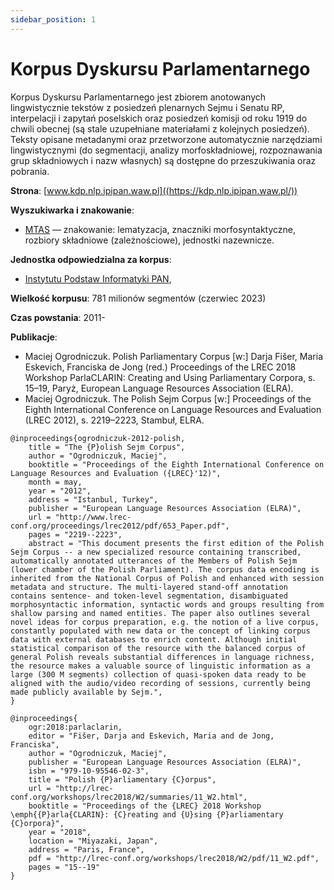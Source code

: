 ```yaml
---
sidebar_position: 1
---
```


# Korpus Dyskursu Parlamentarnego

Korpus Dyskursu Parlamentarnego jest zbiorem anotowanych lingwistycznie tekstów z posiedzeń plenarnych Sejmu i Senatu RP, interpelacji i zapytań poselskich oraz posiedzeń komisji od roku 1919 do chwili obecnej (są stale uzupełniane materiałami z kolejnych posiedzeń). Teksty opisane metadanymi oraz przetworzone automatycznie narzędziami lingwistycznymi (do segmentacji, analizy morfoskładniowej, rozpoznawania grup składniowych i nazw własnych) są dostępne do przeszukiwania oraz pobrania.

__Strona__: [www.kdp.nlp.ipipan.waw.pl]((https://kdp.nlp.ipipan.waw.pl/))

__Wyszukiwarka i znakowanie__:
* [MTAS](https://nkjp.nlp.ipipan.waw.pl/) — znakowanie: lematyzacja, znaczniki morfosyntaktyczne, rozbiory składniowe (zależnościowe), jednostki nazewnicze. 

__Jednostka odpowiedzialna za korpus__:
* [Instytutu Podstaw Informatyki PAN](http://www.ipipan.waw.pl/), 

__Wielkość korpusu__: 781 milionów segmentów (czerwiec 2023)

__Czas powstania__: 2011-

__Publikacje__:
* Maciej Ogrodniczuk. Polish Parliamentary Corpus [w:] Darja Fišer, Maria Eskevich, Franciska de Jong (red.) Proceedings of the LREC 2018 Workshop ParlaCLARIN: Creating and Using Parliamentary Corpora, s. 15–19, Paryż, European Language Resources Association (ELRA).
* Maciej Ogrodniczuk. The Polish Sejm Corpus [w:] Proceedings of the Eighth International Conference on Language Resources and Evaluation (LREC 2012), s. 2219–2223, Stambuł, ELRA.

```
@inproceedings{ogrodniczuk-2012-polish,
    title = "The {P}olish Sejm Corpus",
    author = "Ogrodniczuk, Maciej",
    booktitle = "Proceedings of the Eighth International Conference on Language Resources and Evaluation ({LREC}'12)",
    month = may,
    year = "2012",
    address = "Istanbul, Turkey",
    publisher = "European Language Resources Association (ELRA)",
    url = "http://www.lrec-conf.org/proceedings/lrec2012/pdf/653_Paper.pdf",
    pages = "2219--2223",
    abstract = "This document presents the first edition of the Polish Sejm Corpus -- a new specialized resource containing transcribed, automatically annotated utterances of the Members of Polish Sejm (lower chamber of the Polish Parliament). The corpus data encoding is inherited from the National Corpus of Polish and enhanced with session metadata and structure. The multi-layered stand-off annotation contains sentence- and token-level segmentation, disambiguated morphosyntactic information, syntactic words and groups resulting from shallow parsing and named entities. The paper also outlines several novel ideas for corpus preparation, e.g. the notion of a live corpus, constantly populated with new data or the concept of linking corpus data with external databases to enrich content. Although initial statistical comparison of the resource with the balanced corpus of general Polish reveals substantial differences in language richness, the resource makes a valuable source of linguistic information as a large (300 M segments) collection of quasi-spoken data ready to be aligned with the audio/video recording of sessions, currently being made publicly available by Sejm.",
}
```

```
@inproceedings{
    ogr:2018:parlaclarin,
    editor = "Fišer, Darja and Eskevich, Maria and de Jong, Franciska",
    author = "Ogrodniczuk, Maciej",
    publisher = "European Language Resources Association (ELRA)",
    isbn = "979-10-95546-02-3",
    title = "Polish {P}arliamentary {C}orpus",
    url = "http://lrec-conf.org/workshops/lrec2018/W2/summaries/11_W2.html",
    booktitle = "Proceedings of the {LREC} 2018 Workshop \emph{{P}arla{CLARIN}: {C}reating and {U}sing {P}arliamentary {C}orpora}",
    year = "2018",
    location = "Miyazaki, Japan",
    address = "Paris, France",
    pdf = "http://lrec-conf.org/workshops/lrec2018/W2/pdf/11_W2.pdf",
    pages = "15--19"
}
```
